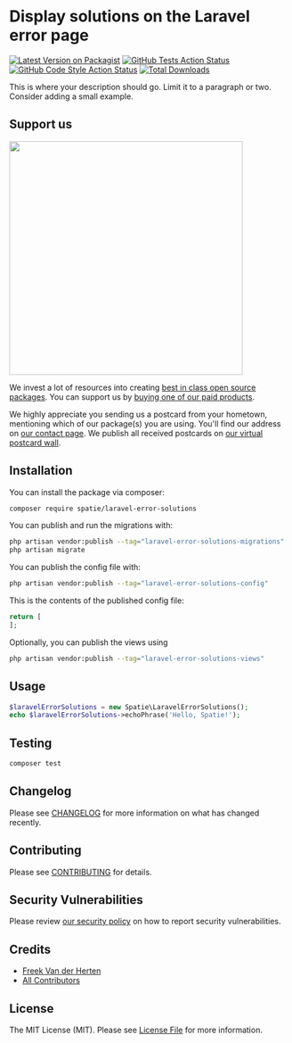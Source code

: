 # Display solutions on the Laravel error page

[![Latest Version on Packagist](https://img.shields.io/packagist/v/spatie/laravel-error-solutions.svg?style=flat-square)](https://packagist.org/packages/spatie/laravel-error-solutions)
[![GitHub Tests Action Status](https://img.shields.io/github/actions/workflow/status/spatie/laravel-error-solutions/run-tests.yml?branch=main&label=tests&style=flat-square)](https://github.com/spatie/laravel-error-solutions/actions?query=workflow%3Arun-tests+branch%3Amain)
[![GitHub Code Style Action Status](https://img.shields.io/github/actions/workflow/status/spatie/laravel-error-solutions/fix-php-code-style-issues.yml?branch=main&label=code%20style&style=flat-square)](https://github.com/spatie/laravel-error-solutions/actions?query=workflow%3A"Fix+PHP+code+style+issues"+branch%3Amain)
[![Total Downloads](https://img.shields.io/packagist/dt/spatie/laravel-error-solutions.svg?style=flat-square)](https://packagist.org/packages/spatie/laravel-error-solutions)

This is where your description should go. Limit it to a paragraph or two. Consider adding a small example.

## Support us

[<img src="https://github-ads.s3.eu-central-1.amazonaws.com/laravel-error-solutions.jpg?t=1" width="419px" />](https://spatie.be/github-ad-click/laravel-error-solutions)

We invest a lot of resources into creating [best in class open source packages](https://spatie.be/open-source). You can support us by [buying one of our paid products](https://spatie.be/open-source/support-us).

We highly appreciate you sending us a postcard from your hometown, mentioning which of our package(s) you are using. You'll find our address on [our contact page](https://spatie.be/about-us). We publish all received postcards on [our virtual postcard wall](https://spatie.be/open-source/postcards).

## Installation

You can install the package via composer:

```bash
composer require spatie/laravel-error-solutions
```

You can publish and run the migrations with:

```bash
php artisan vendor:publish --tag="laravel-error-solutions-migrations"
php artisan migrate
```

You can publish the config file with:

```bash
php artisan vendor:publish --tag="laravel-error-solutions-config"
```

This is the contents of the published config file:

```php
return [
];
```

Optionally, you can publish the views using

```bash
php artisan vendor:publish --tag="laravel-error-solutions-views"
```

## Usage

```php
$laravelErrorSolutions = new Spatie\LaravelErrorSolutions();
echo $laravelErrorSolutions->echoPhrase('Hello, Spatie!');
```

## Testing

```bash
composer test
```

## Changelog

Please see [CHANGELOG](CHANGELOG.md) for more information on what has changed recently.

## Contributing

Please see [CONTRIBUTING](CONTRIBUTING.md) for details.

## Security Vulnerabilities

Please review [our security policy](../../security/policy) on how to report security vulnerabilities.

## Credits

- [Freek Van der Herten](https://github.com/freekmurze)
- [All Contributors](../../contributors)

## License

The MIT License (MIT). Please see [License File](LICENSE.md) for more information.
